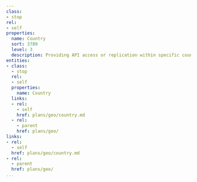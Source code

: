 ```yaml
---
class:
- stop
rel:
- self
properties:
  name: Country
  sort: 3789
  level: 3
  description: Providing API access or replication within specific countries.
entities:
- class:
  - stop
  rel:
  - self
  properties:
    name: Country
  links:
  - rel:
    - self
    href: plans/geo/country.md
  - rel:
    - parent
    href: plans/geo/
links:
- rel:
  - self
  href: plans/geo/country.md
- rel:
  - parent
  href: plans/geo/
...
```


